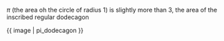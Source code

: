 $\pi$ (the area oh the circle of radius $1$) is slightly more than $3$, the area of the inscribed regular dodecagon 

{{ image | pi_dodecagon }}